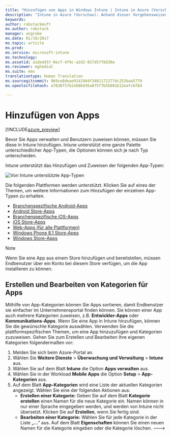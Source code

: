 ```yaml
---
title: "Hinzufügen von Apps in Windows Intune | Intune in Azure (Vorschau) | Microsoft Docs"
description: "Intune in Azure (Vorschau): Anhand dieser Vorgehensweisen können Sie Ihre Apps in Intune für die Zuweisung zu Benutzern und Geräten vorbereiten. "
keywords: 
author: robstackmsft
ms.author: robstack
manager: angrobe
ms.date: 01/19/2017
ms.topic: article
ms.prod: 
ms.service: microsoft-intune
ms.technology: 
ms.assetid: a1ded457-0ecf-4f9c-a2d2-857d57f8d30a
ms.reviewer: mghadial
ms.suite: ems
translationtype: Human Translation
ms.sourcegitcommit: 969ce8deae9142944f3481172277dc252baa5779
ms.openlocfilehash: a7838f57b2eb8bd36a875f7b5b001b12eafcbf8d

---
```


# <a name="how-to-add-an-app"></a>Hinzufügen von Apps 

[!INCLUDE[azure_preview](../includes/azure_preview.md)]

Bevor Sie Apps verwalten und Benutzern zuweisen können, müssen Sie diese in Intune hinzufügen. Intune unterstützt eine ganze Palette unterschiedlicher App-Typen, die Optionen können sich je nach Typ unterscheiden.

Intune unterstützt das Hinzufügen und Zuweisen der folgenden App-Typen:

![Von Intune unterstützte App-Typen](./media/app-types.png)

Die folgenden Plattformen werden unterstützt. Klicken Sie auf eines der Themen, um weitere Informationen zum Hinzufügen der einzelnen App-Typen zu erhalten.

- [Branchenspezifische Android-Apps](/intune-azure/manage-apps/android-lob-app)
- [Android Store-Apps](/intune-azure/manage-apps/android-store-app)
- [Branchenspezifische iOS-Apps](/intune-azure/manage-apps/ios-lob-app)
- [iOS Store-Apps](/intune-azure/manage-apps/ios-store-app)
- [Web-Apps (für alle Plattformen)](/intune-azure/manage-apps/web-app)
- [Windows Phone 8.1 Store-Apps](/intune-azure/manage-apps/windows-phone-8-1-store-app)
- [Windows Store-Apps](/intune-azure/manage-apps/windows-store-app)

> [!NOTE]
> Wenn Sie eine App aus einem Store hinzufügen und bereitstellen, müssen Endbenutzer über ein Konto bei diesem Store verfügen, um die App installieren zu können.

## <a name="how-to-create-and-edit-categories-for-apps"></a>Erstellen und Bearbeiten von Kategorien für Apps 

Mithilfe von App-Kategorien können Sie Apps sortieren, damit Endbenutzer sie einfacher im Unternehmensportal finden können. Sie können einer App auch mehrere Kategorien zuweisen, z.B. **Entwickler-Apps** oder **Kommunikations-Apps**. Wenn Sie eine App in Intune hinzufügen, können Sie die gewünschte Kategorie auswählen. Verwenden Sie die plattformspezifischen Themen, um eine App hinzuzufügen und Kategorien zuzuweisen. Gehen Sie zum Erstellen und Bearbeiten Ihre eigenen Kategorien folgendermaßen vor: 

1. Melden Sie sich beim Azure-Portal an. 
2. Wählen Sie **Weitere Dienste** > **Überwachung und Verwaltung** > **Intune** aus. 
3. Wählen Sie auf dem Blatt **Intune** die Option **Apps verwalten** aus. 
4. Wählen Sie in der Workload **Mobile Apps** die Option **Setup** > **App-Kategorien** aus. 
5. Auf dem Blatt **App-Kategorien** wird eine Liste der aktuellen Kategorien angezeigt. Wählen Sie eine der folgenden Aktionen aus: 
    - **Erstellen einer Kategorie:** Geben Sie auf dem Blatt **Kategorie erstellen** einen Namen für die neue Kategorie ein. Namen können in nur einer Sprache eingegeben werden, und werden von Intune nicht übersetzt. Klicken Sie auf **Erstellen**, wenn Sie fertig sind.
    - **Bearbeiten einer Kategorie:** Wählen Sie für jede Kategorie in der Liste „**...**“ aus. Auf dem Blatt **Eigenschaften** können Sie einen neuen Namen für die Kategorie eingeben oder die Kategorie löschen. --->






<!--HONumber=Feb17_HO1-->


